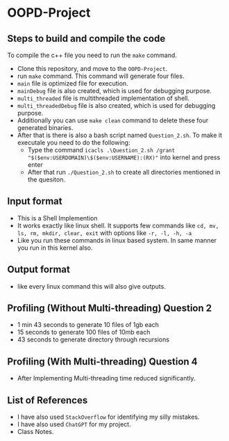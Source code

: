 # OOPD-Project

## Steps to build and compile the code

To compile the c++ file you need to run the `make` command.
* Clone this repository, and move to the `OOPD-Project`. 
* run `make` command. This command will generate four files.
* `main` file is optimized file for execution.
* `mainDebug` file is also created, which is used for debugging purpose.
* `multi_threaded` file is multithreaded implementation of shell.
* `multi_threadedDebug` file is also created, which is used for debugging purpose.
* Additionally you can use `make clean` command to delete these four generated binaries.
* After that is there is also a bash script named `Question_2.sh`. To make it executale you need to do the following:
    -   Type the command `icacls .\Question_2.sh /grant "$($env:USERDOMAIN)\$($env:USERNAME):(RX)"` into kernel and press enter
    - After that run `./Question_2.sh` to create all directories mentioned in the quesiton.

## Input format

* This is a Shell Implemention
* It works exactly like linux shell. It supports few commands like `cd, mv, ls, rm, mkdir, clear, exit` with options like `-r, -l, -h, -a`
* Like you run these commands in linux based system. In same manner you run in this kernel also.

## Output format

* like every linux command this will also give outputs.


## Profiling (Without Multi-threading) Question 2
- 1 min 43 seconds to generate 10 files of 1gb each
- 15 seconds to generate 100 files of 10mb each
- 43 seconds to generate directory through recursions

## Profiling (With Multi-threading) Question 4
- After Implementing Multi-threading time reduced significantly.

## List of References

- I have also used `StackOverflow` for identifying my silly mistakes.
- I have also used `ChatGPT` for my project.
- Class Notes.